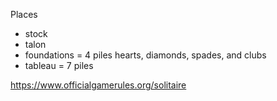 Places
- stock
- talon
- foundations = 4 piles  hearts, diamonds, spades, and clubs
- tableau = 7 piles

https://www.officialgamerules.org/solitaire